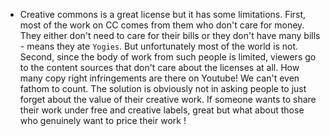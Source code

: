 - Creative commons is a great license but it has some limitations. First, most of the work on CC comes from them who don't care for money. They either don't need to care for their bills or they don't have many bills - means they ate `Yogies`. But unfortunately most of the world is not. Second, since the body of work from such people is limited, viewers go to the content sources that don't care about the licenses at all. How many copy right infringements are there on Youtube! We can't even fathom to count. The solution is obviously not in asking people to just forget about the value of their creative work. If someone wants to share their work under free and creative labels, great but what about those who genuinely want to price their work !